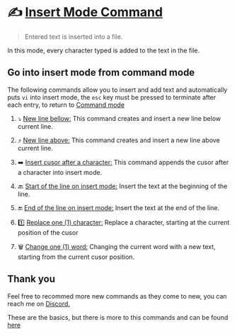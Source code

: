 # :writing_hand: [Insert Mode Command](/vi/insert-mode/insert_mode)
> Entered text is inserted into a file.

In this mode, every character typed is added to the text in the file.

## Go into insert mode from command mode
The following commands allow you to insert and add text and automatically puts `vi` into insert mode, the `esc` key must be pressed to terminate after each entry, to return to [Command mode](/vi/command-mode/README.md)

1. :arrow_heading_down: [New line bellow:](/vi/insert-mode/new_line-bellow)
    This command creates and insert a new line below current line.

1. :arrow_heading_up: [New line above:](/vi/insert-mode/new_line-above)
    This command creates and insert a new line above current line.

1. :arrow_right: [Insert cusor after a character:](/vi/insert-mode/insert_after-character)
    This command appends the cusor after a character into insert mode.

1. :back: [Start of the line on insert mode:](/vi/insert-mode/insert_line-start)
    Insert the text at the beginning of the line.

1. :end: [End of the line on insert mode:](/vi/insert-mode/insert_line-end)
    Insert the text at the end of the line.

1. :one: [Replace one (1) character:](/vi/insert-mode/replace_character)
    Replace a character, starting at the current position of the cusor

1. :wastebasket: [Change one (1) word:](/vi/insert-mode/change_word)
    Changing the current word with a new text, starting from the current cusor position.

## Thank you
Feel free to recommed more new commands as they come to new, you can reach me on [Discord.](https://discord.com/users/982980024950997073)

These are the basics, but there is more to this commands and can be found [here](https://www.cs.colostate.edu/helpdocs/vi.html)